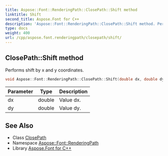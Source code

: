 ```yaml
---
title: Aspose::Font::RenderingPath::ClosePath::Shift method
linktitle: Shift
second_title: Aspose.Font for C++
description: 'Aspose::Font::RenderingPath::ClosePath::Shift method. Performs shift by x and y coordinates in C++.'
type: docs
weight: 400
url: /cpp/aspose.font.renderingpath/closepath/shift/
---
```

## ClosePath::Shift method


Performs shift by x and y coordinates.

```cpp
void Aspose::Font::RenderingPath::ClosePath::Shift(double dx, double dy) override
```


| Parameter | Type | Description |
| --- | --- | --- |
| dx | double | Value dx. |
| dy | double | Value dy. |

## See Also

* Class [ClosePath](../)
* Namespace [Aspose::Font::RenderingPath](../../)
* Library [Aspose.Font for C++](../../../)
